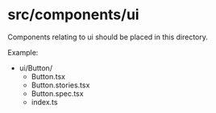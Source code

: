 # src/components/ui

Components relating to ui should be placed in this directory.

Example:

- ui/Button/
  - Button.tsx
  - Button.stories.tsx
  - Button.spec.tsx
  - index.ts
